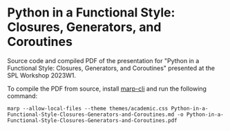 # Python in a Functional Style: Closures, Generators, and Coroutines

Source code and compiled PDF of the presentation for "Python in a Functional Style: Closures, Generators, and Coroutines" presented at the SPL Workshop 2023W1.

To compile the PDF from source, install [marp-cli](https://github.com/marp-team/marp-cli) and run the following command:

```
marp --allow-local-files --theme themes/academic.css Python-in-a-Functional-Style-Closures-Generators-and-Coroutines.md -o Python-in-a-Functional-Style-Closures-Generators-and-Coroutines.pdf
```
